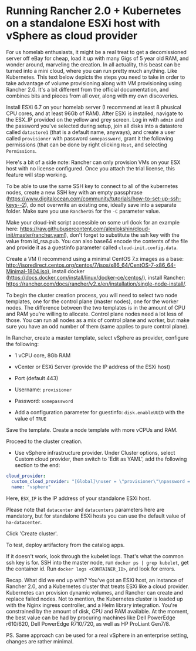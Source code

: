 # Running Rancher 2.0 + Kubernetes on a standalone ESXi host with vSphere as cloud provider

For us homelab enthusiasts, it might be a real treat to get a decomissioned server off eBay for cheap, load it up with many Gigs of 5 year old RAM, and wonder around, marveling the creation. In all actuality, this beast can be turned into a mini cloud, where you can run pretty much anything. Like Kubernetes. This text below depicts the steps you need to take in order to take advantage of volume provisioning along with VM provisioning using Rancher 2.0. It's a bit different from the official documentation, and combines bits and pieces from all over, along with my own discoveries.

Install ESXi 6.7 on your homelab server (I recommend at least 8 phusical CPU cores, and at least 96Gb of RAM). After ESXi is installed, navigate to the ESX_IP provided on the yellow and grey screen. Log in with `admin` and the password you've selected during setup, join all disks into a datastore called `datastore1` (that is a default name, anyways), and create a user called `provisioner` with password `somepassword`, grant it the following permissions (that can be done by right clicking `Host`, and selecting `Permissions`.

Here's a bit of a side note: Rancher can only provision VMs on your ESX host with no license configured. Once you attach the trial license, this feature will stop working.

To be able to use the same SSH key to connect to all of the kubernetes nodes, create a new SSH key with an empty passphrase (https://www.digitalocean.com/community/tutorials/how-to-set-up-ssh-keys--2), do not overwrite an existing one, ideally save into a separate folder. Make sure you use `RancherOS` for the `-C` parameter value.

Make your cloud-init script accessible on some url (look for an example here: https://raw.githubusercontent.com/alexlokshin/cloud-init/master/rancher.yaml), don't forget to substitute the ssh key with the value from id_rsa.pub. You can also base64 encode the contents of the file  and provide it as a guestinfo parameter called `cloud-init.config.data`.

Create a VM (I recommend using a minimal CentOS 7.x images as a base: http://isoredirect.centos.org/centos/7/isos/x86_64/CentOS-7-x86_64-Minimal-1804.iso), install docker (https://docs.docker.com/install/linux/docker-ce/centos/), install Rancher: https://rancher.com/docs/rancher/v2.x/en/installation/single-node-install/.

To begin the cluster creation process, you will need to select two node templates, one for the control plane (master nodes), one for the worker nodes. The difference between the two templates is in the amount of CPU and RAM you're willing to allocate. Control plane nodes need a lot less of those. You can run all nodes as a mix of control plane and worker, but make sure you have an odd number of them (same applies to pure control plane).

In Rancher, create a master template, select vSphere as provider, configure the following:

* 1 vCPU core, 8Gb RAM
* vCenter or ESXi Server (provide the IP address of the ESXi host)
* Port (default 443)
* Username: `provisioner`
* Password: `somepassword`

* Add a configuration parameter for guestinfo: `disk.enableUUID` with the value of `TRUE`

Save the template. Create a node template with more vCPUs and RAM.

Proceed to the cluster creation.
* Use vSphere infrastructure provider. Under Cluster options, select Custom cloud provider, then switch to 'Edit as YAML', add the following section to the end:

```yaml
cloud_provider: 
  custom_cloud_provider: "[Global]\nuser = \"provisioner\"\npassword = \"somepassword\"\nport = \"443\"\ninsecure-flag = \"1\"\ndatacenters = \"ha-datacenter\"\nworking-dir = \"kubevols\"\n\n[VirtualCenter \"ESX_IP\"]\n\n[Workspace]\nserver = \"ESX_IP\"\ndatacenter = \"ha-datacenter\"\nfolder = \"kubevols\"\ndefault-datastore = \"datastore1\"\n[Disk]\nscsicontrollertype = pvscsi\n[Network]\npublic-network = \"VM Network\""
  name: "vsphere"
```

Here, `ESX_IP` is the IP address of your standalone ESXi host.

Please note that `datacenter` and `datacenters` parameters here are mandatory, but for standalone ESXi hosts you can use the default value of `ha-datacenter`.

Click 'Create cluster'.

To test, deploy artifactory from the catalog apps.

If it doesn't work, look through the kubelet logs. That's what the common ssh key is for. SSH into the master node, run `docker ps | grep kubelet`, get the container id. Run `docker logs <CONTAINER_ID>`, and look for errors.

Recap. What did we end up with? You've got an ESXi host, an instance of Rancher 2.0, and a Kubernetes cluster that treats ESXi like a cloud provider. Kubernetes can provision dynamic volumes, and Rancher can create and replace failed nodes. Not to mention, the Kubernetes cluster is loaded up with the Nginx ingress controller, and a Helm library integration. You're constrained by the amount of disk, CPU and RAM available. At the moment, the best value can be had by procuring machines like Dell PowerEdge r610/620, Dell PowerEdge R710/720, as well as HP ProLiant Gen7/8. 

PS. Same approach can be used for a real vSphere in an enterprise setting, changes are rather minimal.
